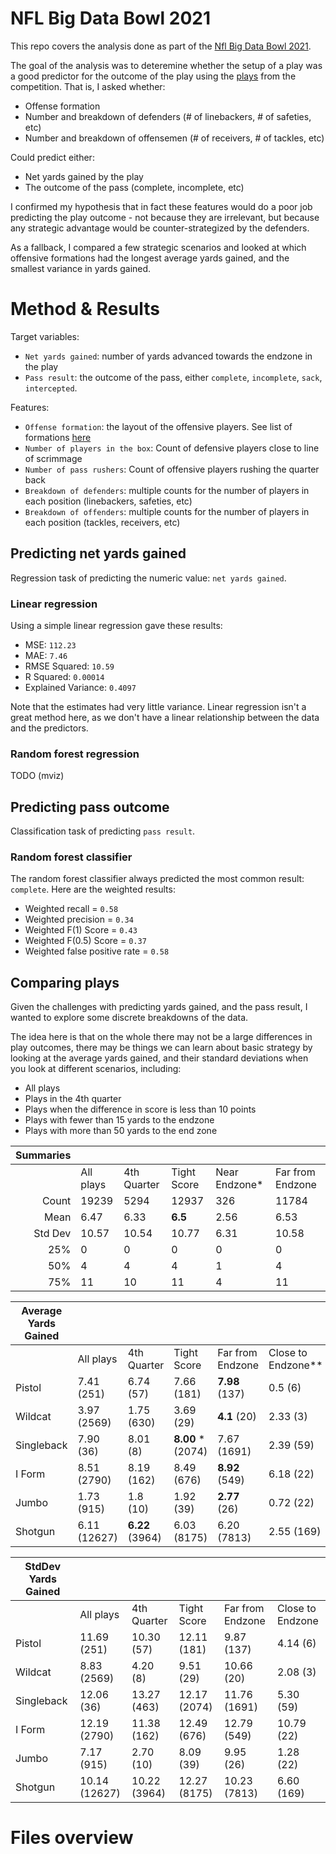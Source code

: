 # NFL Big Data Bowl 2021

This repo covers the analysis done as part of the [Nfl Big Data Bowl 2021](https://www.kaggle.com/c/nfl-big-data-bowl-2021/overview).

The goal of the analysis was to deteremine whether the setup of a play was a good predictor for the outcome of the play using the [plays](https://www.kaggle.com/c/nfl-big-data-bowl-2021/data?select=plays.csv) from the competition. That is, I asked whether:
*   Offense formation
*   Number and breakdown of defenders (# of linebackers, # of safeties, etc)
*   Number and breakdown of offensemen (# of receivers, # of tackles, etc)

Could predict either:
*   Net yards gained by the play
*   The outcome of the pass (complete, incomplete, etc)

I confirmed my hypothesis that in fact these features would do a poor job predicting the play outcome - not because they are irrelevant, but because any strategic advantage would be counter-strategized by the defenders. 

As a fallback, I compared a few strategic scenarios and looked at which offensive formations had the longest average yards gained, and the smallest variance in yards gained.

# Method & Results
Target variables:
*   `Net yards gained`: number of yards advanced towards the endzone in the play
*   `Pass result`: the outcome of the pass, either `complete`, `incomplete`, `sack`, `intercepted`.

Features:
*   `Offense formation`: the layout of the offensive players. See list of formations [here](https://en.wikipedia.org/wiki/List_of_formations_in_American_football)
*   `Number of players in the box`: Count of defensive players close to line of scrimmage
*   `Number of pass rushers`: Count of offensive players rushing the quarter back
*   `Breakdown of defenders`: multiple counts for the number of players in each position (linebackers, safeties, etc)
*   `Breakdown of offenders`: multiple counts for the number of players in each position (tackles, receivers, etc)

## Predicting net yards gained 

Regression task of predicting the numeric value: `net yards gained`.

### Linear regression
Using a simple linear regression gave these results:

*   MSE:  `112.23`
*   MAE:  `7.46`
*   RMSE Squared:  `10.59`
*   R Squared:  `0.00014`
*   Explained Variance:  `0.4097`

Note that the estimates had very little variance. Linear regression isn't a great method here, as we don't have a linear relationship between the data and the predictors.

### Random forest regression
TODO (mviz)

## Predicting pass outcome

Classification task of predicting `pass result`.

### Random forest classifier
The random forest classifier always predicted the most common result: `complete`.
Here are the weighted results:

*   Weighted recall = `0.58`
*   Weighted precision = `0.34` 
*   Weighted F(1) Score = `0.43`
*   Weighted F(0.5) Score = `0.37`
*   Weighted false positive rate = `0.58`

## Comparing plays
Given the challenges with predicting yards gained, and the pass result, I wanted to explore some discrete breakdowns of the data.

The idea here is that on the whole there may not be a large differences in play outcomes, there may be things we can learn about basic strategy by looking at the average yards gained, and their standard deviations when you look at different scenarios, including:

*   All plays
*   Plays in the 4th quarter
*   Plays when the difference in score is less than 10 points
*   Plays with fewer than 15 yards to the endzone
*   Plays with more than 50 yards to the end zone


| Summaries |           |             |             |               |                  |
|----------:|-----------|-------------|-------------|---------------|------------------|
|           | All plays | 4th Quarter | Tight Score | Near Endzone* | Far from Endzone |
| Count     | 19239     | 5294        | 12937       | 326           | 11784            |
| Mean      | 6.47      | 6.33        | **6.5**         | 2.56          | 6.53             |
| Std Dev   | 10.57     | 10.54       | 10.77       | 6.31          | 10.58            |
| 25%       | 0         | 0           | 0           | 0             | 0                |
| 50%       | 4         | 4           | 4           | 1             | 4                |
| 75%       | 11        | 10          | 11          | 4             | 11               |

| Average Yards Gained |              |             |             |                  |                    |
|----------------------|--------------|-------------|-------------|------------------|--------------------|
|                      | All plays    | 4th Quarter | Tight Score | Far from Endzone | Close to Endzone** |
| Pistol               | 7.41 (251)   | 6.74 (57)   | 7.66 (181)  | **7.98** (137)       | 0.5 (6)            |
| Wildcat              | 3.97 (2569)  | 1.75 (630)  | 3.69 (29)   | **4.1** (20)         | 2.33 (3)           |
| Singleback           | 7.90 (36)    | 8.01 (8)    | **8.00** * (2074) | 7.67 (1691)      | 2.39 (59)          |
| I Form               | 8.51 (2790)  | 8.19 (162)  | 8.49 (676)  | **8.92** (549)       | 6.18 (22)          |
| Jumbo                | 1.73 (915)   | 1.8 (10)    | 1.92 (39)   | **2.77** (26)        | 0.72 (22)          |
| Shotgun              | 6.11 (12627) | **6.22** (3964) | 6.03 (8175) | 6.20 (7813)      | 2.55 (169)         |

| StdDev Yards Gained |               |              |              |                  |                  |
|---------------------|---------------|--------------|--------------|------------------|------------------|
|                     | All plays     | 4th Quarter  | Tight Score  | Far from Endzone | Close to Endzone |
| Pistol              | 11.69 (251)   | 10.30 (57)   | 12.11 (181)  | 9.87 (137)       | 4.14 (6)         |
| Wildcat             | 8.83 (2569)   | 4.20 (8)     | 9.51 (29)    | 10.66 (20)       | 2.08 (3)         |
| Singleback          | 12.06 (36)    | 13.27 (463)  | 12.17 (2074) | 11.76 (1691)     | 5.30 (59)        |
| I Form              | 12.19 (2790)  | 11.38 (162)  | 12.49 (676)  | 12.79 (549)      | 10.79 (22)       |
| Jumbo               | 7.17 (915)    | 2.70 (10)    | 8.09 (39)    | 9.95 (26)        | 1.28 (22)        |
| Shotgun             | 10.14 (12627) | 10.22 (3964) | 12.27 (8175) | 10.23 (7813)     | 6.60 (169)       |


# Files overview
